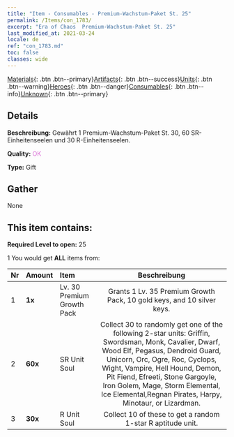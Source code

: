 ```yaml
---
title: "Item - Consumables - Premium-Wachstum-Paket St. 25"
permalink: /Items/con_1783/
excerpt: "Era of Chaos  Premium-Wachstum-Paket St. 25"
last_modified_at: 2021-03-24
locale: de
ref: "con_1783.md"
toc: false
classes: wide
---
```

 [Materials](/de/Items/){: .btn .btn--primary}[Artifacts](/de/Items/Artifacts/){: .btn .btn--success}[Units](/de/Items/Units/){: .btn .btn--warning}[Heroes](/de/Items/Heroes/){: .btn .btn--danger}[Consumables](/de/Items/Consumables/){: .btn .btn--info}[Unknown](/de/Items/Unknown/){: .btn .btn--primary}

## Details
 **Beschreibung:** Gewährt 1 Premium-Wachstum-Paket St. 30, 60 SR-Einheitenseelen und 30 R-Einheitenseelen.

 **Quality:** <span style="color: #DA70D6">OK</span>

 **Type:** Gift

## Gather

  None

## This item contains:

 **Required Level to open:** 25

 1 You would get **ALL** items  from:

  | Nr | Amount |     Item    | Beschreibung |
  |:---|:-------|:------------|:-----------:|
  | 1 |  **1x** | Lv. 30 Premium Growth Pack | Grants 1 Lv. 35 Premium Growth Pack, 10 gold keys, and 10 silver keys.  | 
  | 2 |  **60x** | SR Unit Soul | Collect 30 to randomly get one of the following 2-star units: Griffin, Swordsman, Monk, Cavalier, Dwarf, Wood Elf, Pegasus, Dendroid Guard, Unicorn, Orc, Ogre, Roc, Cyclops, Wight, Vampire, Hell Hound, Demon, Pit Fiend, Efreeti, Stone Gargoyle, Iron Golem, Mage, Storm Elemental, Ice Elemental,Regnan Pirates, Harpy, Minotaur, or Lizardman.  | 
  | 3 |  **30x** | R Unit Soul | Collect 10 of these to get a random 1-star R aptitude unit.  | 
